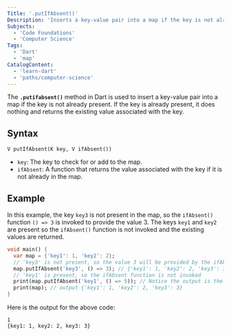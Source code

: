 ```yaml
---
Title: '.putIfAbsent()'
Description: 'Inserts a key-value pair into a map if the key is not already present.'
Subjects:
  - 'Code Foundations'
  - 'Computer Science'
Tags:
  - 'Dart'
  - 'map'
CatalogContent:
  - 'learn-dart'
  - 'paths/computer-science'
---
```


The **`.putifabsent()`** method in Dart is used to insert a key-value pair into a map if the key is not already present. If the key is already present, it does nothing and returns the existing value associated with the key.

## Syntax

```pseudo
V putIfAbsent(K key, V ifAbsent())
```

- `key`: The key to check for or add to the map.
- `ifAbsent`: A function that returns the value associated with the key if it is not already in the map.

## Example

In this example, the key `key3` is not present in the map, so the `ifAbsent()` function `() => 3` is invoked to provide the value 3. The keys `key1` and `key2` are present so the `ifAbsent()` function is not invoked and the existing values are returned.

```dart
void main() {
  var map = {'key1': 1, 'key2': 2};
  // 'key3' is not present, so the value 3 will be provided by the ifAbsent function
  map.putIfAbsent('key3', () => 3); // {'key1': 1, 'key2': 2, 'key3': 3}
  // 'key1' is present, so the ifAbsent function is not invoked
  print(map.putIfAbsent('key1', () => 5)); // Notice the output is the existing value associated with key1
  print(map); // output {'key1': 1, 'key2': 2, 'key3': 3}
}
```

Here is the output for the above code:

```shell
1
{key1: 1, key2: 2, key3: 3}
```
